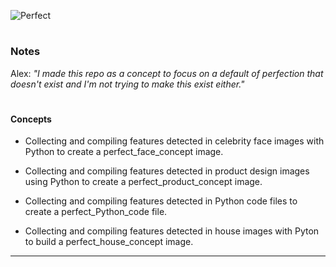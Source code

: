 ![Perfect](https://github.com/sourceduty/Popular_Perfection/assets/123030236/1429c55d-35ad-49d2-9fee-2aba8a2c6cee)

#
### Notes

Alex: *"I made this repo as a concept to focus on a default of perfection that doesn't exist and I'm not trying to make this exist either."*

#
#### Concepts

- Collecting and compiling features detected in celebrity face images with Python to create a perfect_face_concept image.

- Collecting and compiling features detected in product design images using Python to create a perfect_product_concept image.

- Collecting and compiling features detected in Python code files to create a perfect_Python_code file.

- Collecting and compiling features detected in house images with Pyton to build a perfect_house_concept image.

***
